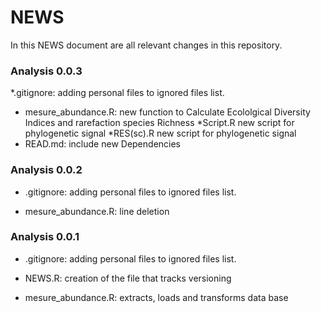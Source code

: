 # NEWS #

In this NEWS document are all relevant changes in this repository.
### Analysis 0.0.3 ###

*.gitignore: adding personal files to ignored files list.

* mesure_abundance.R:  new function to Calculate Ecololgical Diversity Indices and rarefaction    species Richness
*Script.R new script for phylogenetic signal
*RES(sc).R new script for phylogenetic signal
* READ.md: include new Dependencies


### Analysis 0.0.2 ###

* .gitignore: adding personal files to ignored files list.

* mesure_abundance.R: line deletion


### Analysis 0.0.1 ###

* .gitignore: adding personal files to ignored files list.

* NEWS.R: creation of the file that tracks versioning

* mesure_abundance.R: extracts, loads and transforms data base